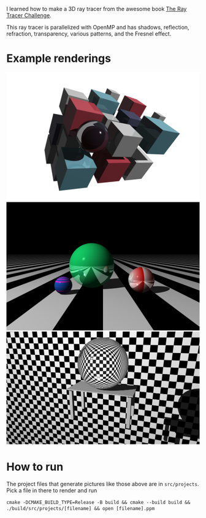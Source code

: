 I learned how to make a 3D ray tracer from the awesome book [The Ray Tracer Challenge](http://raytracerchallenge.com/).

This ray tracer is parallelized with OpenMP and has shadows, reflection, refraction, transparency, various patterns, and the Fresnel effect.

# Example renderings
![](pics/cover.png) ![](pics/patterns.png) ![](pics/glass_orb.png)

# How to run
The project files that generate pictures like those above are in `src/projects`. Pick a file in there to render and run

```
cmake -DCMAKE_BUILD_TYPE=Release -B build && cmake --build build && ./build/src/projects/[filename] && open [filename].ppm
```
